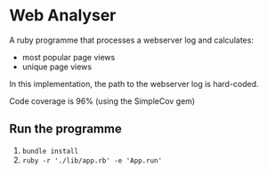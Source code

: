 # Web Analyser

A ruby programme that processes a webserver log and calculates:

- most popular page views
- unique page views

In this implementation, the path to the webserver log is hard-coded.

Code coverage is 96% (using the SimpleCov gem)

## Run the programme

1. `bundle install`
2. `ruby -r './lib/app.rb' -e 'App.run'`
